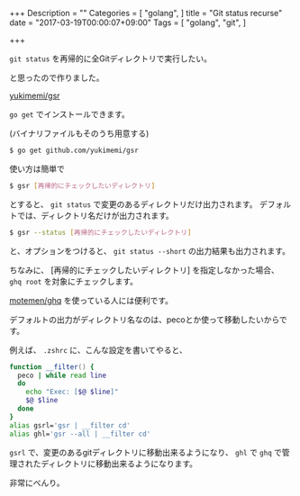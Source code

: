 +++
Description = ""
Categories = [
	"golang",
]
title = "Git status recurse"
date = "2017-03-19T00:00:07+09:00"
Tags = [
	"golang",
	"git",
]

+++

`git status` を再帰的に全Gitディレクトリで実行したい。

と思ったので作りました。

[yukimemi/gsr](https://github.com/yukimemi/gsr)

`go get` でインストールできます。

(バイナリファイルもそのうち用意する)


```sh
$ go get github.com/yukimemi/gsr
```

使い方は簡単で

```sh
$ gsr [再帰的にチェックしたいディレクトリ]
```

とすると、 `git status` で変更のあるディレクトリだけ出力されます。
デフォルトでは、ディレクトリ名だけが出力されます。

```sh
$ gsr --status [再帰的にチェックしたいディレクトリ]
```

と、オプションをつけると、 `git status --short` の出力結果も出力されます。

ちなみに、 [再帰的にチェックしたいディレクトリ] を指定しなかった場合、
`ghq root` を対象にチェックします。

[motemen/ghq](https://github.com/motemen/ghq) を使っている人には便利です。


デフォルトの出力がディレクトリ名なのは、pecoとか使って移動したいからです。

例えば、 `.zshrc` に、こんな設定を書いてやると、

```zsh
function __filter() {
  peco | while read line
  do
    echo "Exec: [$@ $line]"
    $@ $line
  done
}
alias gsrl='gsr | __filter cd'
alias ghl='gsr --all | __filter cd'
```

`gsrl` で、変更のあるgitディレクトリに移動出来るようになり、 `ghl` で `ghq` で管理されたディレクトリに移動出来るようになります。

非常にべんり。


